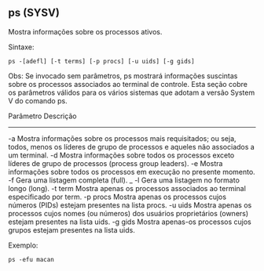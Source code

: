## ps (SYSV)

Mostra informações sobre os processos ativos.

Sintaxe: 

	ps -[adefl] [-t terms] [-p procs] [-u uids] [-g gids]

Obs: Se invocado sem parâmetros, ps mostrará informações
suscintas sobre os processos associados ao terminal de
controle. Esta seção cobre os parâmetros válidos para os
vários sistemas que adotam a versão System V do comando
ps.

Parâmetro Descrição
--------- ---------
-a        Mostra informações sobre os processos mais
          requisitados; ou seja, todos, menos os líderes de
          grupo de processos e aqueles não associados a
          um terminal.
-d        Mostra informações sobre todos os processos
          exceto líderes de grupo de processos (process
          group leaders).
-e        Mostra informações sobre todos os processos
          em execução no presente momento.
-f        Gera uma listagem completa (full). _
-l        Gera uma listagem no formato longo (long).
-t term   Mostra apenas os processos associados ao
          terminal especificado por term.
-p procs  Mostra apenas os processos cujos números
          (PIDs) estejam presentes na lista procs.
-u uids   Mostra apenas os processos cujos nomes (ou
          números) dos usuários proprietários (owners)
          estejam presentes na lista uids.
-g gids   Mostra apenas-os processos cujos grupos
          estejam presentes na lista uids.


Exemplo:

	ps -efu macan



